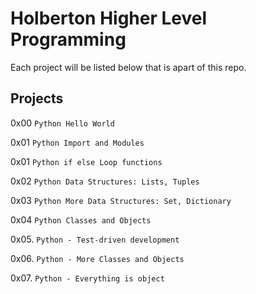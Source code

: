 # Holberton Higher Level Programming

Each project will be listed below that is apart of this repo.

## Projects

0x00 `Python Hello World`

0x01 `Python Import and Modules`

0x01 `Python if else Loop functions`

0x02 `Python Data Structures: Lists, Tuples`

0x03 `Python More Data Structures: Set, Dictionary`

0x04 `Python Classes and Objects`

0x05. `Python - Test-driven development`

0x06. `Python - More Classes and Objects`

0x07. `Python - Everything is object`
